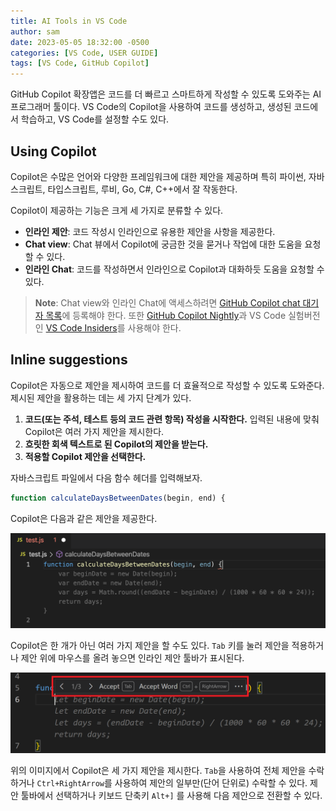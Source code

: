 ```yaml
---
title: AI Tools in VS Code
author: sam
date: 2023-05-05 18:32:00 -0500
categories: [VS Code, USER GUIDE]
tags: [VS Code, GitHub Copilot]
---
```


GitHub Copilot 확장앱은 코드를 더 빠르고 스마트하게 작성할 수 있도록 도와주는 AI 프로그래머 툴이다. VS Code의 Copilot을 사용하여 코드를 생성하고, 생성된 코드에서 학습하고, VS Code를 설정할 수도 있다.

## Using Copilot

Copilot은 수많은 언어와 다양한 프레임워크에 대한 제안을 제공하며 특히 파이썬, 자바스크립트, 타입스크립트, 루비, Go, C#, C++에서 잘 작동한다.

Copilot이 제공하는 기능은 크게 세 가지로 분류할 수 있다.

- **인라인 제안**: 코드 작성시 인라인으로 유용한 제안을 사항을 제공한다.
- **Chat view**: Chat 뷰에서 Copilot에 궁금한 것을 묻거나 작업에 대한 도움을 요청할 수 있다.
- **인라인 Chat**: 코드를 작성하면서 인라인으로 Copilot과 대화하듯 도움을 요청할 수 있다.

> **Note**: Chat view와 인라인 Chat에 액세스하려면 [GitHub Copilot chat 대기자 목록](https://github.com/github-copilot/chat_waitlist_signup/join)에 등록해야 한다. 또한 [GitHub Copilot Nightly](https://marketplace.visualstudio.com/items?itemName=GitHub.copilot-nightly)과 VS Code 실험버전인 [VS Code Insiders](https://code.visualstudio.com/insiders/)를 사용해야 한다.

## Inline suggestions

Copilot은 자동으로 제안을 제시하여 코드를 더 효율적으로 작성할 수 있도록 도와준다. 제시된 제안을 활용하는 데는 세 가지 단계가 있다.

1. **코드(또는 주석, 테스트 등의 코드 관련 항목) 작성을 시작한다.** 입력된 내용에 맞춰 Copilot은 여러 가지 제안을 제시한다.
2. **흐릿한 회색 텍스트로 된 Copilot의 제안을 받는다.**
3. **적용할 Copilot 제안을 선택한다.**

자바스크립트 파일에서 다음 함수 헤더를 입력해보자.

```javascript
function calculateDaysBetweenDates(begin, end) {
```

Copilot은 다음과 같은 제안을 제공한다.

![js-suggest.png](/assets/img/aitools/js-suggest.png)

Copilot은 한 개가 아닌 여러 가지 제안을 할 수도 있다. `Tab` 키를 눌러 제안을 적용하거나 제안 위에 마우스를 올려 놓으면 인라인 제안 툴바가 표시된다.

![copilot-hover-highlight.png](/assets/img/aitools/copilot-hover-highlight.png)

위의 이미지에서 Copilot은 세 가지 제안을 제시한다. `Tab`을 사용하여 전체 제안을 수락하거나 `Ctrl+RightArrow`를 사용하여 제안의 일부만(단어 단위로) 수락할 수 있다. 제안 툴바에서 선택하거나 키보드 단축키 `Alt+]` 를 사용해 다음 제안으로 전환할 수 있다.
